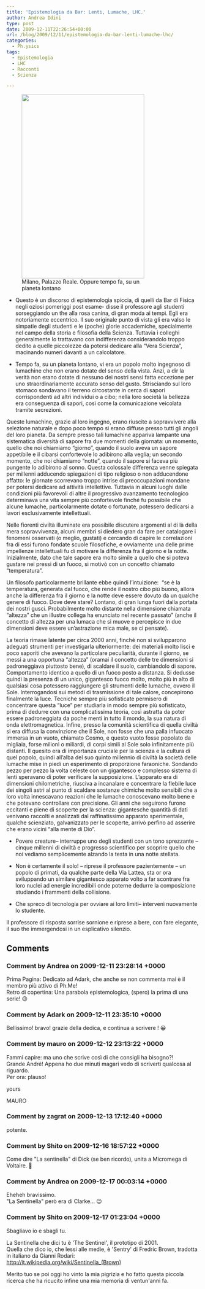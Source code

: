 ```yaml
---
title: 'Epistemologia da Bar: Lenti, Lumache, LHC.'
author: Andrea Idini
type: post
date: 2009-12-11T22:26:54+00:00
url: /blog/2009/12/11/epistemologia-da-bar-lenti-lumache-lhc/
categories:
  - Ph.ysics
tags:
  - Epistemologia
  - LHC
  - Racconti
  - Scienza

---
```

<figure id="attachment_211" aria-describedby="caption-attachment-211" style="width: 320px" class="wp-caption alignright"><a href="http://ph3me.files.wordpress.com/2009/12/padova-venezia-milano-087web.jpg" rel="lightbox[209]"><img class="size-full wp-image-211" title="Lumache e Uomini" src="http://ph3me.files.wordpress.com/2009/12/padova-venezia-milano-087web.jpg" alt="" width="320" height="480" /></a><figcaption id="caption-attachment-211" class="wp-caption-text">Milano, Palazzo Reale. Oppure tempo fa, su un pianeta lontano</figcaption></figure> 

- Questo è un discorso di epistemologia spiccia, di quelli da Bar di Fisica negli oziosi pomeriggi post esame- disse il professore agli studenti sorseggiando un the alla rosa canina, di gran moda ai tempi. Egli era notoriamente eccentrico. Il suo originale punto di vista gli era valso le simpatie degli studenti e le (poche) glorie accademiche, specialmente nel campo della storia e filosofia della Scienza. Tuttavia i colleghi generalmente lo trattavano con indifferenza considerandolo troppo dedito a quelle piccolezze da potersi dedicare alla “Vera Scienza”, macinando numeri davanti a un calcolatore.

- Tempo fa, su un pianeta lontano, vi era un popolo molto ingegnoso di lumachine che non erano dotate del senso della vista. Anzi, a dir la verità non erano dotate di nessuno dei nostri sensi fatta eccezione per uno straordinariamente accurato senso del gusto. Strisciando sul loro stomaco sondavano il terreno circostante in cerca di sapori corrispondenti ad altri individui o a cibo; nella loro società la bellezza era conseguenza di sapori, così come la comunicazione veicolata tramite secrezioni.

<!--more-->Queste lumachine, grazie al loro ingegno, erano riuscite a sopravvivere alla selezione naturale e dopo poco tempo si erano diffuse presso tutti gli angoli del loro pianeta. Da sempre presso tali lumachine appariva lampante una sistematica diversità di sapore fra due momenti della giornata: un momento, quello che noi chiamiamo “giorno”, quando il suolo aveva un sapore appetibile e il cibarsi confortevole lo adibirono alla veglia; un secondo momento, che noi chiamiamo “notte”, quando il sapore si faceva più pungente lo adibirono al sonno. Questa colossale differenza venne spiegata per millenni adducendo spiegazioni di tipo religioso o non adducendone affatto: le giornate scorrevano troppo intrise di preoccupazioni mondane per potersi dedicare ad attività intellettive. Tuttavia in alcuni luoghi dalle condizioni più favorevoli di altre il progressivo avanzamento tecnologico determinava una vita sempre più confortevole finché fu possibile che alcune lumache, particolarmente dotate o fortunate, potessero dedicarsi a lavori esclusivamente intellettuali.

Nelle fiorenti civiltà illuminate era possibile discutere argomenti al di là della mera sopravvivenza, alcuni membri si diedero gran da fare per catalogare i fenomeni osservati (o meglio, gustati) e cercando di capire le correlazioni fra di essi furono fondate scuole filosofiche, e ovviamente una delle prime impellenze intellettuali fu di motivare la differenza fra il giorno e la notte.  Inizialmente, dato che tale sapore era molto simile a quello che si poteva gustare nei pressi di un fuoco, si motivò con un concetto chiamato “temperatura”.

Un filosofo particolarmente brillante ebbe quindi l’intuizione:  “se è la temperatura, generata dal fuoco, che rende il nostro cibo più buono, allora anche la differenza fra il giorno e la notte deve essere dovuto da un qualche genere di fuoco. Dove deve stare? Lontano, di gran lunga fuori dalla portata dei nostri gusci. Probabilmente molto distante nella dimensione chiamata “altezza” che un illustre collega ha enunciato nel recente passato” (anche il concetto di altezza per una lumaca che si muove e percepisce in due dimensioni deve essere un’astrazione mica male, se ci pensate).

La teoria rimase latente per circa 2000 anni, finché non si svilupparono adeguati strumenti per investigarla ulteriormente: dei materiali molto lisci e poco saporiti che avevano la particolare peculiarità, durante il giorno, se messi a una opportuna “altezza” (oramai il concetto delle tre dimensioni si padroneggiava piuttosto bene), di scaldare il suolo, cambiandolo di sapore. Comportamento identico a quello di un fuoco posto a distanza. Si dedusse quindi la presenza di un unico, gigantesco fuoco molto, molto più in alto di qualsiasi cosa potessero raggiungere gli strumenti delle lumache, ovvero il Sole. Interrogandosi sui metodi di trasmissione di tale calore, concepirono finalmente la luce. Tecniche sempre più sofisticate permisero di concentrare questa “luce” per studiarla in modo sempre più sofisticato, prima di dedurre con una complicatissima teoria, così astratta da poter essere padroneggiata da poche menti in tutto il mondo, la sua natura di onda elettromagnetica. Infine, presso la comunità scientifica di quella civiltà si era diffusa la convinzione che il Sole, non fosse che una palla infuocato immersa in un vuoto, chiamato Cosmo, e questo vuoto fosse popolato da migliaia, forse milioni o miliardi, di corpi simili al Sole solo infinitamente più distanti. Il quesito era di importanza cruciale per la scienza e la cultura di quel popolo, quindi all’alba del suo quinto millennio di civiltà la società delle lumache mise in piedi un esperimento di proporzione faraoniche. Sondando pezzo per pezzo la volta celeste con un gigantesco e complesso sistema di lenti speravano di poter verificare la supposizione. L’apparato era di dimensioni chilometriche, riusciva a incanalare e concentrare la flebile luce dei singoli astri al punto di scaldare sostanze chimiche molto sensibili che a loro volta innescavano reazioni che le lumache conoscevano molto bene e che potevano controllare con precisione. Gli anni che seguirono furono eccitanti e piene di scoperte per la scienza: gigantesche quantità di dati venivano raccolti e analizzati dal raffinatissimo apparato sperimentale, qualche scienziato, galvanizzato per le scoperte, arrivò perfino ad asserire che erano vicini “alla mente di Dio”.

- Povere creature– interruppe uno degli studenti con un tono sprezzante – cinque millenni di civiltà e progresso scientifico per scoprire quello che noi vediamo semplicemente alzando la testa in una notte stellata.

- Non è certamente il solo! – riprese il professore pazientemente – un popolo di primati, da qualche parte della Via Lattea, sta or ora sviluppando un similare gigantesco apparato volto a far scontrare fra loro nuclei ad energie incredibili onde poterne dedurre la composizione studiando i frammenti della collisione.

- Che spreco di tecnologia per ovviare ai loro limiti– intervenì nuovamente lo studente.

Il professore di risposta sorrise sornione e riprese a bere, con fare elegante, il suo the immergendosi in un esplicativo silenzio.

## Comments

### Comment by Andrea on 2009-12-11 23:28:14 +0000
Prima Pagina: Dedicato ad Adark, che anche se non commenta mai è il membro più attivo di Ph.Me!  
Retro di copertina: Una parabola epistemologica, (spero) la prima di una serie! 😉

### Comment by Adark on 2009-12-11 23:35:10 +0000
Bellissimo! bravo! grazie della dedica, e continua a scrivere ! 😀

### Comment by mauro on 2009-12-12 23:13:22 +0000
Fammi capire: ma uno che scrive così di che consigli ha bisogno?!  
Grande André! Appena ho due minuti magari vedo di scriverti qualcosa al riguardo.  
Per ora: plauso!

yours

MAURO

### Comment by zagrat on 2009-12-13 17:12:40 +0000
potente.

### Comment by Shito on 2009-12-16 18:57:22 +0000
Come dire "La sentinella" di Dick (se ben ricordo), unita a Micromega di Voltaire. 🙂

### Comment by Andrea on 2009-12-17 00:03:14 +0000
Eheheh bravissimo.  
"La Sentinella" però era di Clarke... 😉

### Comment by Shito on 2009-12-17 01:23:04 +0000
Sbagliavo io e sbagli tu.

La Sentinella che dici tu è 'The Sentinel', il prototipo di 2001.  
Quella che dico io, che lessi alle medie, è 'Sentry' di Fredric Brown, tradotta in italiano da Gianni Rodari:  
<a href="http://it.wikipedia.org/wiki/Sentinella_(Brown)" rel="nofollow">http://it.wikipedia.org/wiki/Sentinella_(Brown)</a>

Merito tuo se poi oggi ho vinto la mia pigrizia e ho fatto questa piccola ricerca che ha ricucito infine una mia memoria di ventun'anni fa.